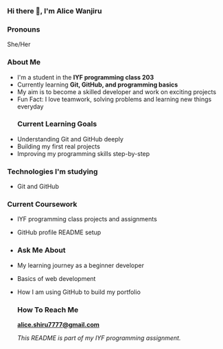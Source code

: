 ### Hi there 👋, I'm Alice Wanjiru
### Pronouns 
She/Her
### About Me
- I'm a student in the **IYF programming class 203**
- Currently learning **Git, GitHub, and programming basics**
- My aim is to become a skilled developer and work on exciting projects
- Fun Fact: I love teamwork, solving problems and learning new things everyday
  ### Current Learning Goals
- Understanding Git and GitHub deeply
- Building my first real projects
- Improving my programming skills step-by-step
 ### Technologies I'm studying
- Git and GitHub
### Current Coursework
- IYF programming class projects and assignments 
- GitHub profile README setup
- ### Ask Me About
- My learning journey as a beginner developer
- Basics of web development
- How I am using GitHub to build my portfolio
  ### How To Reach Me
  **alice.shiru7777@gmail.com**

  *This README is part of my IYF programming assignment.*
  


